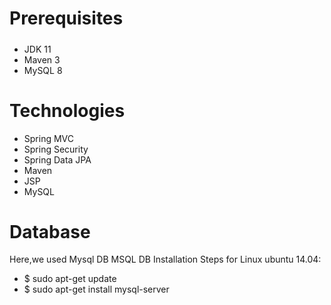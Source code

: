 # Prerequisites
#####
- JDK 11
- Maven 3
- MySQL 8 

# Technologies 
- Spring MVC
- Spring Security
- Spring Data JPA
- Maven
- JSP
- MySQL
  
# Database
Here,we used Mysql DB 
MSQL DB Installation Steps for Linux ubuntu 14.04:
- $ sudo apt-get update
- $ sudo apt-get install mysql-server
